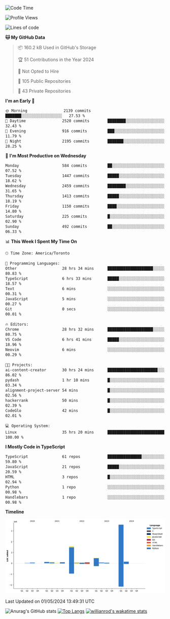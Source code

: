 <!--START_SECTION:waka-->
![Code Time](http://img.shields.io/badge/Code%20Time-1%2C499%20hrs%2020%20mins-blue)

![Profile Views](http://img.shields.io/badge/Profile%20Views-0-blue)

![Lines of code](https://img.shields.io/badge/From%20Hello%20World%20I%27ve%20Written-6.5%20million%20lines%20of%20code-blue)

**🐱 My GitHub Data** 

> 📦 160.2 kB Used in GitHub's Storage 
 > 
> 🏆 51 Contributions in the Year 2024
 > 
> 🚫 Not Opted to Hire
 > 
> 📜 105 Public Repositories 
 > 
> 🔑 43 Private Repositories 
 > 
**I'm an Early 🐤** 

```text
🌞 Morning                2139 commits        ███████░░░░░░░░░░░░░░░░░░   27.53 % 
🌆 Daytime                2520 commits        ████████░░░░░░░░░░░░░░░░░   32.43 % 
🌃 Evening                916 commits         ███░░░░░░░░░░░░░░░░░░░░░░   11.79 % 
🌙 Night                  2195 commits        ███████░░░░░░░░░░░░░░░░░░   28.25 % 
```
📅 **I'm Most Productive on Wednesday** 

```text
Monday                   584 commits         ██░░░░░░░░░░░░░░░░░░░░░░░   07.52 % 
Tuesday                  1447 commits        █████░░░░░░░░░░░░░░░░░░░░   18.62 % 
Wednesday                2459 commits        ████████░░░░░░░░░░░░░░░░░   31.65 % 
Thursday                 1413 commits        █████░░░░░░░░░░░░░░░░░░░░   18.19 % 
Friday                   1150 commits        ████░░░░░░░░░░░░░░░░░░░░░   14.80 % 
Saturday                 225 commits         █░░░░░░░░░░░░░░░░░░░░░░░░   02.90 % 
Sunday                   492 commits         ██░░░░░░░░░░░░░░░░░░░░░░░   06.33 % 
```


📊 **This Week I Spent My Time On** 

```text
🕑︎ Time Zone: America/Toronto

💬 Programming Languages: 
Other                    28 hrs 34 mins      ████████████████████░░░░░   80.83 % 
TypeScript               6 hrs 33 mins       █████░░░░░░░░░░░░░░░░░░░░   18.57 % 
Text                     6 mins              ░░░░░░░░░░░░░░░░░░░░░░░░░   00.31 % 
JavaScript               5 mins              ░░░░░░░░░░░░░░░░░░░░░░░░░   00.27 % 
Git                      0 secs              ░░░░░░░░░░░░░░░░░░░░░░░░░   00.01 % 

🔥 Editors: 
Chrome                   28 hrs 32 mins      ████████████████████░░░░░   80.75 % 
VS Code                  6 hrs 41 mins       █████░░░░░░░░░░░░░░░░░░░░   18.96 % 
Neovim                   6 mins              ░░░░░░░░░░░░░░░░░░░░░░░░░   00.29 % 

🐱‍💻 Projects: 
ai-content-creator       30 hrs 24 mins      ██████████████████████░░░   86.02 % 
pydash                   1 hr 10 mins        █░░░░░░░░░░░░░░░░░░░░░░░░   03.34 % 
alignment-project-server 54 mins             █░░░░░░░░░░░░░░░░░░░░░░░░   02.56 % 
hackerrank               50 mins             █░░░░░░░░░░░░░░░░░░░░░░░░   02.39 % 
CodeGlo                  42 mins             █░░░░░░░░░░░░░░░░░░░░░░░░   02.01 % 

💻 Operating System: 
Linux                    35 hrs 20 mins      █████████████████████████   100.00 % 
```

**I Mostly Code in TypeScript** 

```text
TypeScript               61 repos            ███████████████░░░░░░░░░░   59.80 % 
JavaScript               21 repos            █████░░░░░░░░░░░░░░░░░░░░   20.59 % 
HTML                     3 repos             █░░░░░░░░░░░░░░░░░░░░░░░░   02.94 % 
Python                   1 repo              ░░░░░░░░░░░░░░░░░░░░░░░░░   00.98 % 
Handlebars               1 repo              ░░░░░░░░░░░░░░░░░░░░░░░░░   00.98 % 
```



**Timeline**

![Lines of Code chart](https://raw.githubusercontent.com/wise-introvert/wise-introvert/master/assets/bar_graph.png)


 Last Updated on 01/05/2024 13:49:31 UTC
<!--END_SECTION:waka-->

![Anurag's GitHub stats](https://github-readme-stats.vercel.app/api?username=wise-introvert&count_private=true&show_icons=true)
[![Top Langs](https://github-readme-stats.vercel.app/api/top-langs/?username=wise-introvert&langs_count=10)](https://github.com/anuraghazra/github-readme-stats)
[![willianrod's wakatime stats](https://github-readme-stats.vercel.app/api/wakatime?username=wiseintrovert)](https://github.com/anuraghazra/github-readme-stats)
